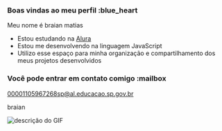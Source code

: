 ### Boas vindas ao meu perfil :blue_heart

Meu nome é braian matias

- Estou estudando na [Alura](https://www.alura.com.br)
- Estou me desenvolvendo na linguagem JavaScript
- Utilizo esse espaço para minha organização e compartilhamento dos meus projetos desenvolvidos

### Você pode entrar em contato comigo :mailbox

00001105967268sp@al.educacao.sp.gov.br

braian

![descrição do GIF](https://media1.tenor.com/m/4ypda0Yf3pIAAAAd/mc-hariel-hariel.gif)
